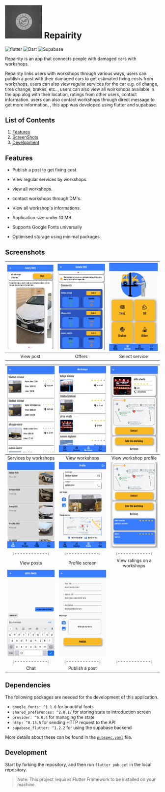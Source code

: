 # <img src="https://github.com/fares-q44/repairity/blob/main/assets/images/appLogo.jpg" alt="icon" width=120>  Repairity



![flutter](https://img.shields.io/badge/Flutter-Framework-green?logo=flutter)    ![Dart](https://img.shields.io/badge/Dart-Language-blue?logo=dart)  ![Supabase](https://img.shields.io/badge/Supabase-Databse-green?logo=supabase) 


Repairity is an app that connects people with damaged cars with workshops.


Repairity links users with workshops through various ways, users can publish a post with their damaged cars to get estimated fixing costs from workshops, users can also view regular services for the car e.g. oil change, tires change, brakes, etc.., users can also view all woirkshops available in the app alog with their location, ratings from other users, contact information. users can also contact workshops through direct message to get more information, , this app was developed using flutter and supabase.

## List of Contents

1. [Features](#features)
2. [ScreenShots](#screenshots)
5. [Development](#development)


## Features

- Publish a post to get fixing cost.

- View regular services by workshops.

- view all workshops.

- contact workshops through DM's.

- View all workshop's informations.
- Application size under 10 MB
- Supports Google Fonts universally
- Optimised storage using minimal packages

## Screenshots
| <img src="https://github.com/fares-q44/repairity/blob/main/assets/screenshots/view%20post.png" width="250"> |<img src="https://github.com/fares-q44/repairity/blob/main/assets/screenshots/offers.png" width="250"> |  <img src="https://github.com/fares-q44/repairity/blob/main/assets/screenshots/select%20service.png" width="250"> |
|:------------:|:------------:| :------------:|
| View post | Offers | Select service

| <img src="https://github.com/fares-q44/repairity/blob/main/assets/screenshots/services%20providers.png" width="250"> |  <img src="https://github.com/fares-q44/repairity/blob/main/assets/screenshots/view%20workshops.png" width="250"> |<img src="https://github.com/fares-q44/repairity/blob/main/assets/screenshots/view%20workshop%20profile.png" width="250"> |  
|:------------:|:------------:| :------------:|
| Services by workshops | View workshops | View workshop profile 
| <img src="https://github.com/fares-q44/repairity/blob/main/assets/screenshots/view%20posts.png" width="250"> |  <img src="https://github.com/fares-q44/repairity/blob/main/assets/screenshots/view%20profile.png" width="250"> |<img src="https://github.com/fares-q44/repairity/blob/main/assets/screenshots/reviews.png" width="250"> |  
|:------------:|:------------:| :------------:|
| View posts | Profile screen | View ratings on a workshops 
| <img src="https://github.com/fares-q44/repairity/blob/main/assets/screenshots/chat.png" width="250"> |  <img src="https://github.com/fares-q44/repairity/blob/main/assets/screenshots/publish%20post.png" width="250"> |
|:------------:|:------------:| :------------:|
| Chat | Publish a post |  




  


## Dependencies

The following packages are needed for the development of this application.


- `google_fonts: ^1.1.0` for beautiful fonts
- `shared_preferences: ^2.0.17` for storing state to introduction screen
- `provider: ^6.0.4` for managing the state
- `http: ^0.13.5` for sending HTTP request to the API
- `supabase_flutter: ^1.2.2`  for using the supabase backend



More details about these can be found in the [`pubspec.yaml`](https://github.com/fares-q44/repairity/blob/main/pubspec.yaml) file.



## Development

Start by forking the repository, and then run `flutter pub get` in the local repository. 
>Note: This project requires Flutter Framework to be installed on your machine.
